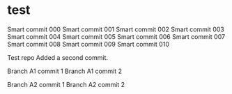 # test

Smart commit 000
Smart commit 001
Smart commit 002
Smart commit 003
Smart commit 004
Smart commit 005
Smart commit 006
Smart commit 007
Smart commit 008
Smart commit 009
Smart commit 010



Test repo
Added a second commit.

Branch A1 commit 1
Branch A1 commit 2

Branch A2 commit 1
Branch A2 commit 2

